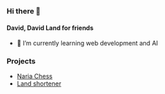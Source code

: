 ### Hi there 👋

<!--
**land-code/land-code** is a ✨ _special_ ✨ repository because its `README.md` (this file) appears on your GitHub profile.

Here are some ideas to get you started:

- 🔭 I’m currently working on ...
- 🌱 I’m currently learning ...
- 👯 I’m looking to collaborate on ...
- 🤔 I’m looking for help with ...
- 💬 Ask me about ...
- 📫 How to reach me: ...
- 😄 Pronouns: ...
- ⚡ Fun fact: ...
-->
#### David, David Land for friends
- 🌱 I’m currently learning web development and AI
### Projects
- [Naria Chess](https://chess.naria.es)
- [Land shortener](https://land-short.vercel.app)
